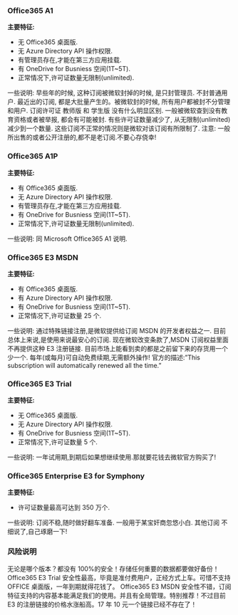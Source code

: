 

### Office365 A1

**主要特征:**

- 无 Office365 桌面版.
- 无 Azure Directory API 操作权限.
- 有管理员存在,才能在第三方应用挂载.
- 有 OneDrive for Busniess 空间(1T~5T).
- 正常情况下,许可证数量无限制(unlimited).

一些说明:
早些年的时候, 这种订阅被微软封掉的时候, 是只封管理员. 不封普通用户.
最近出的订阅, 都是大批量产生的。被微软封的时候, 所有用户都被封不分管理和用户.
订阅许可证 教师版 和 学生版 没有什么明显区别.
一般被微软查到没有教育资格或者被举报, 都会有可能被封.
有些许可证数量减少了, 从无限制(unlimited)减少到一个数量.
这些订阅不正常的情况则是微软对该订阅有所限制了.
注意: 一般所出售的或者公开注册的,都不是老订阅.不要心存侥幸!

### Office365 A1P

**主要特征:**

- 有 Office365 桌面版.
- 无 Azure Directory API 操作权限.
- 有管理员存在,才能在第三方应用挂载.
- 有 OneDrive for Busniess 空间(1T~5T).
- 正常情况下,许可证数量无限制(unlimited).

一些说明:
同 Microsoft Office365 A1 说明.

### Office365 E3 MSDN

**主要特征:**

- 有 Office365 桌面版.
- 有 Azure Directory API 操作权限.
- 有 OneDrive for Busniess 空间(1T~5T).
- 正常情况下,许可证数量 25 个.

一些说明:
通过特殊链接注册,是微软提供给订阅 MSDN 的开发者权益之一.
目前总体上来说,是使用来说最安心的订阅.
现在微软改变条款了,MSDN 订阅权益里面不再提供这种 E3 注册链接.
目前市场上能看到卖的都是之前留下来的存货用一个少一个.
每年(或每月)可自动免费续期,无需额外操作!
官方的描述:”This subscription will automatically renewed all the time.”

### Office365 E3 Trial

**主要特征:**

- 无 Office365 桌面版.
- 无 Azure Directory API 操作权限.
- 有 OneDrive for Busniess 空间(1T~5T).
- 正常情况下,许可证数量 5 个.

一些说明:
一年试用期,到期后如果想继续使用.那就要花钱去微软官方购买了!

### Office365 Enterprise E3 for Symphony

**主要特征:**

- 许可证数量最高可达到 350 万个.

一些说明:
订阅不稳,随时做好翻车准备.
一般用于某宝奸商忽悠小白.
其他订阅
不细说了,自己琢磨一下!

### 风险说明

无论是哪个版本？都没有 100%的安全！存储任何重要的数据都要做好备份！
Office365 E3 Trial 安全性最高，毕竟是准付费用户，正经方式上车。可惜不支持 OFFICE 桌面版，一年到期就得花钱了。
Office365 E3 MSDN 安全性不错，订阅特征支持的内容基本能满足我们的使用。并且有全局管理。特别推荐！不过目前 E3 的注册链接的价格水涨船高。17 年 10 元一个链接已经不存在了！
